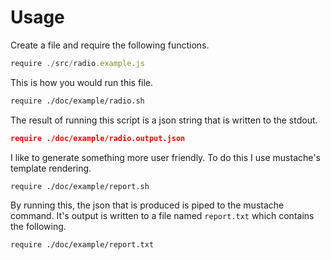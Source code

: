 # Usage

Create a file and require the following functions.

```js
require ./src/radio.example.js
```

This is how you would run this file.

```bash
require ./doc/example/radio.sh
```

The result of running this script is a json string that is written to the
stdout.

```json
require ./doc/example/radio.output.json
```

I like to generate something more user friendly. To do this I use mustache's
template rendering.

```bash
require ./doc/example/report.sh
```

By running this, the json that is produced is piped to the mustache command.
It's output is written to a file named `report.txt` which contains the
following.

```txt
require ./doc/example/report.txt
```
